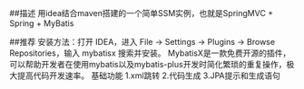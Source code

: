 ##描述
用idea结合maven搭建的一个简单SSM实例，也就是SpringMVC + Spring + MyBatis

##推荐
安装方法：打开 IDEA，进入 File -> Settings -> Plugins -> Browse Repositories，输入 mybatisx 搜索并安装。
MybatisX是一款免费开源的插件，可以帮助开发者在使用mybatis以及mybatis-plus开发时简化繁琐的重复操作，极大提高代码开发速率。
基础功能
1.xml跳转
2.代码生成
3.JPA提示和生成语句
